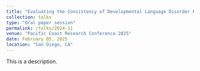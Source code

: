 ```yaml
---
title: "Evaluating the Consistency of Developmental Language Disorder Risk Identification for Spanish-English Bilingual Children"
collection: talks
type: "Oral paper session"
permalink: /talks/2024-11
venue: "Pacific Coast Research Conference 2025"
date: February 05, 2025
location: "San Diego, CA"
---
```


This is a description.
